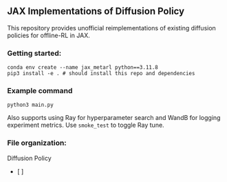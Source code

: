 ## JAX Implementations of Diffusion Policy

This repository provides unofficial reimplementations of existing diffusion policies for offline-RL in JAX.

### Getting started:
```
conda env create --name jax_metarl python==3.11.8
pip3 install -e . # should install this repo and dependencies
```

### Example command 

```
python3 main.py
```

Also supports using Ray for hyperparameter search and WandB for logging experiment metrics. Use `smoke_test` to toggle Ray tune. 

### File organization:


Diffusion Policy
- [ ]